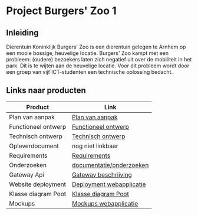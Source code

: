 # Project Burgers' Zoo 1

## Inleiding

Dierentuin Koninklijk Burgers' Zoo is een dierentuin gelegen te Arnhem op een mooie bossige, heuvelige locatie. Burgers' Zoo kampt met een probleem: (oudere) bezoekers laten zich negatief uit over de mobiliteit in het park. Dit is te wijten aan de heuvelige locatie. Voor dit probleem wordt door een groep van vijf ICT-studenten een technische oplossing bedacht. 

## Links naar producten

| Product             | Link |
|---------------------|------|
| Plan van aanpak     |[Plan van aanpak](deliverables/plan%20van%20aanpak.md)|
| Functioneel ontwerp |[Functioneel ontwerp](deliverables/functioneel%20ontwerp.md)|
| Technisch ontwerp |[Technisch ontwerp](deliverables/functioneel%20ontwerp.md)|
| Opleverdocument |nog niet linkbaar|
| Requirements        |[Requirements](documentatie/requirements)|
| Onderzoeken         |[documentatie/onderzoeken](documentatie/onderzoeken)|
| Gateway Api                 |[Gateway beschrijving](documentatie/api)|
| Website deployment  |[Deployment webapplicatie](documentatie/deployment)|
| Klasse diagram Poot  | [Klasse diagram Poot](documentatie/iot-klassediagram/)|
| Mockups             |[Mockups webapplicatie](documentatie/mockups)|

